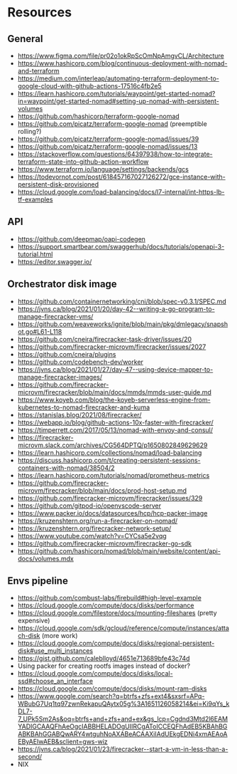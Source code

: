 # Resources

## General
- https://www.figma.com/file/pr02o1okRpScOmNpAmgvCL/Architecture
- https://www.hashicorp.com/blog/continuous-deployment-with-nomad-and-terraform
- https://medium.com/interleap/automating-terraform-deployment-to-google-cloud-with-github-actions-17516c4fb2e5
- https://learn.hashicorp.com/tutorials/waypoint/get-started-nomad?in=waypoint/get-started-nomad#setting-up-nomad-with-persistent-volumes
- https://github.com/hashicorp/terraform-google-nomad
- https://github.com/picatz/terraform-google-nomad (preemptible rolling?)
- https://github.com/picatz/terraform-google-nomad/issues/39
- https://github.com/picatz/terraform-google-nomad/issues/13
- https://stackoverflow.com/questions/64397938/how-to-integrate-terraform-state-into-github-action-workflow
- https://www.terraform.io/language/settings/backends/gcs
- https://todevornot.com/post/618457167027126272/gce-instance-with-persistent-disk-provisioned
- https://cloud.google.com/load-balancing/docs/l7-internal/int-https-lb-tf-examples

## API
- https://github.com/deepmap/oapi-codegen
- https://support.smartbear.com/swaggerhub/docs/tutorials/openapi-3-tutorial.html
- https://editor.swagger.io/

## Orchestrator disk image
- https://github.com/containernetworking/cni/blob/spec-v0.3.1/SPEC.md
- https://jvns.ca/blog/2021/01/20/day-42--writing-a-go-program-to-manage-firecracker-vms/
- https://github.com/weaveworks/ignite/blob/main/pkg/dmlegacy/snapshot.go#L61-L118
- https://github.com/cneira/firecracker-task-driver/issues/20
- https://github.com/firecracker-microvm/firecracker/issues/2027
- https://github.com/cneira/plugins
- https://github.com/codebench-dev/worker
- https://jvns.ca/blog/2021/01/27/day-47--using-device-mapper-to-manage-firecracker-images/
- https://github.com/firecracker-microvm/firecracker/blob/main/docs/mmds/mmds-user-guide.md
- https://www.koyeb.com/blog/the-koyeb-serverless-engine-from-kubernetes-to-nomad-firecracker-and-kuma
- https://stanislas.blog/2021/08/firecracker/
- https://webapp.io/blog/github-actions-10x-faster-with-firecracker/
- https://timperrett.com/2017/05/13/nomad-with-envoy-and-consul/
- https://firecracker-microvm.slack.com/archives/CG564DPTQ/p1650802849629629
- https://learn.hashicorp.com/collections/nomad/load-balancing
- https://discuss.hashicorp.com/t/creating-persistent-sessions-containers-with-nomad/38504/2
- https://learn.hashicorp.com/tutorials/nomad/prometheus-metrics
- https://github.com/firecracker-microvm/firecracker/blob/main/docs/prod-host-setup.md
- https://github.com/firecracker-microvm/firecracker/issues/329
- https://github.com/gitpod-io/openvscode-server
- https://www.packer.io/docs/datasources/hcp/hcp-packer-image
- https://kruzenshtern.org/run-a-firecracker-on-nomad/
- https://kruzenshtern.org/firecracker-network-setup/
- https://www.youtube.com/watch?v=CYCsa5e2vqg
- https://github.com/firecracker-microvm/firecracker-go-sdk
- https://github.com/hashicorp/nomad/blob/main/website/content/api-docs/volumes.mdx

## Envs pipeline
- https://github.com/combust-labs/firebuild#high-level-example
- https://cloud.google.com/compute/docs/disks/performance
- https://cloud.google.com/filestore/docs/mounting-fileshares (pretty expensive)
- https://cloud.google.com/sdk/gcloud/reference/compute/instances/attach-disk (more work)
- https://cloud.google.com/compute/docs/disks/regional-persistent-disk#use_multi_instances
- https://gist.github.com/caleblloyd/4651e713689bfe43c74d
- Using packer for creating rootfs images instead of docker?
- https://cloud.google.com/compute/docs/disks/local-ssd#choose_an_interface
- https://cloud.google.com/compute/docs/disks/mount-ram-disks
- https://www.google.com/search?q=btrfs+zfs+ext4&sxsrf=APq-WBubG7Uq1tq97zwnRekapuQAytx05g%3A1651126058214&ei=Ki9qYs_kDL7-7_UPk5Sm2As&oq=btrfs+and+zfs+and+ex&gs_lcp=Cgdnd3Mtd2l6EAMYADIGCAAQFhAeOgcIABBHELADOgUIIRCgAToICCEQFhAdEB5KBAhBGABKBAhGGABQwARY4wtguhNoAXABeACAAXiIAdUEkgEDNi4xmAEAoAEByAEIwAEB&sclient=gws-wiz
- https://jvns.ca/blog/2021/01/23/firecracker--start-a-vm-in-less-than-a-second/
- NIX
